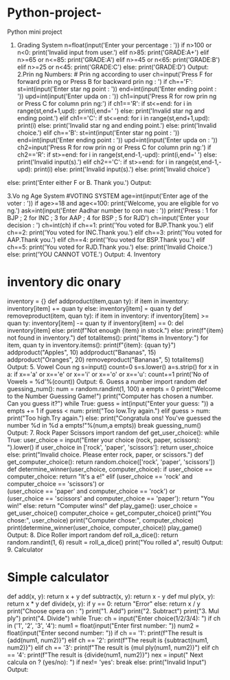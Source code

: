 # Python-project-
Python mini project 
1. Grading System 
n=float(input('Enter your percentage : ')) if 
n>100 or n<0: 
 print('Invalid input from user.') 
elif n>85: 
 print('GRADE:A+') 
elif n>=65 or n<=85: 
print('GRADE:A') 
elif n>=45 or n<65: 
print('GRADE:B') 
elif n>=25 or n<45: 
print('GRADE:C') 
else: 
 print('GRADE:D') 
Output: 
2.Prin ng Numbers: # Prin ng according to user ch=input('Press F for 
forward prin ng or Press B for backward prin ng : ') if ch=='F': 
 st=int(input('Enter star ng point : ')) end=int(input('Enter ending 
point : ')) upd=int(input('Enter upda on : ')) ch1=input('Press R
for row prin ng or Press C for column prin ng:') 
 if ch1=='R': if st<=end: 
for i in range(st,end+1,upd): 
 print(i,end=' ') 
else: 
 print('Invalid star ng and ending point.') 
elif ch1=='C': if st<=end: for i in 
range(st,end+1,upd): 
 print(i) 
else: 
 print('Invalid star ng and ending point.') 
else: 
 print('Invalid choice.') 
elif ch=='B': 
 st=int(input('Enter star ng point : ')) end=int(input('Enter ending 
point : ')) upd=int(input('Enter upda on : ')) ch2=input('Press R 
for row prin ng or Press C for column prin ng:') 
 if ch2=='R': if st>=end: 
for i in range(st,end-1,-upd): 
 print(i,end=' ') 
else: 
 print('Invalid input(s).') 
elif ch2=='C': if st>=end: 
for i in range(st,end-1,-upd): 
 print(i) 
else: 
 print('Invalid 
input(s).') else: 
print('Invalid choice') 
 
else: 
 print('Enter either F or B. Thank you.') 
Output: 

3.Vo ng Age System 
#VOTING SYSTEM 
age=int(input('Enter age of the voter : ')) 
if age>=18 and age<=100: 
print('Welcome, you are eligible for vo ng.') 
ask=int(input('Enter Aadhar number to con nue : ')) 
print('Press : 1 for BJP ; 2 for INC ; 3 for AAP ; 4 for BSP ; 5 for RJD') 
ch=input('Enter your decision : ') 
ch=int(ch) if ch==1: 
print('You voted for BJP.Thank you.') elif 
ch==2: 
print('You voted for INC.Thank you.') 
elif ch==3: 
print('You voted for AAP.Thank 
you.') elif ch==4: 
print('You voted for BSP.Thank you.') 
elif ch==5: 
print('You voted for RJD.Thank you.') 
else: 
print('Invalid Choice.') 
else: print('YOU CANNOT 
VOTE.') 
Output: 
4. Inventory 
# inventory dic onary 
inventory = {} 
def addproduct(item,quan ty): 
 if item in inventory: 
 inventory[item] += quan ty 
 else: 
 inventory[item] = quan ty def 
removeproduct(item, quan ty): 
 if item in inventory: 
 if inventory[item] >= quan ty: 
inventory[item] -= quan ty 
if inventory[item] == 0: 
del inventory[item] 
 else: print(f"Not enough {item} 
in stock.") else: 
 print(f"{item} not found in inventory.") 
def totalitems(): 
 print("Items in Inventory:") 
 for item, quan ty in inventory.items(): 
 print(f"{item}: {quan ty}") 
addproduct("Apples", 10) 
addproduct("Bananas", 15) 
addproduct("Oranges", 20) 
removeproduct("Bananas", 5) 
totalitems() Output: 
5. Vowel Coun ng 
s=input() 
count=0 
s=s.lower() a=s.strip() for x in a: if x=='a' or 
x=='e' or x=='i' or x=='o' or x=='u': 
 count+=1 
print('No of Vowels = %d'%(count)) 
Output: 
6. Guess a number import random def guessing_num(): 
num = random.randint(1, 100) a empts = 0 
print("Welcome to the Number Guessing Game!") 
print("Computer has chosen a number. Can you guess it?") 
 while True: 
 guess = int(input("Enter your guess: 
")) a empts += 1 if guess < num: 
 print("Too low.Try again.") 
elif guess > num: 
 print("Too high.Try again.") 
 else: 
 print("Congratula ons! You've guessed the number %d in %d 
a empts!"%(num,a empts)) 
 break 
guessing_num() 
Output: 
7. Rock Paper Scissors 
import random 
def get_user_choice(): 
while True: 
 user_choice = input("Enter your choice (rock, paper, scissors): 
").lower() if user_choice in ['rock', 'paper', 'scissors']: 
 return user_choice 
 else: 
 print("Invalid choice. Please enter rock, paper, or scissors.") 
def get_computer_choice(): 
 return random.choice(['rock', 'paper', 'scissors']) 
def determine_winner(user_choice, computer_choice): 
if user_choice == computer_choice: 
 return "It's a e!" elif (user_choice == 'rock' and 
computer_choice == 'scissors') or \
 (user_choice == 'paper' and computer_choice == 'rock') or \
 (user_choice == 'scissors' and computer_choice == 'paper'): 
 return "You win!" 
 else: 
 return "Computer wins!" 
def play_game(): 
 user_choice = get_user_choice() computer_choice = 
get_computer_choice() print("You chose:", user_choice) 
print("Computer chose:", computer_choice) 
print(determine_winner(user_choice, computer_choice)) 
play_game() 
Output: 
8. Dice Roller 
import random 
def roll_a_dice(): return 
random.randint(1, 6) result = 
roll_a_dice() print("You 
rolled a", result) Output: 
9. Calculator 
# Simple calculator 
def add(x, y): 
return x + y def 
subtract(x, y): 
return x - y 
def mul ply(x, y): 
return x * y def 
divide(x, y): if y 
== 0: return 
"Error" else: 
 return x / y 
print("Choose opera on : ") 
print("1. Add") print("2. 
Subtract") print("3. Mul 
ply") print("4. Divide") 
while True: 
 ch = input("Enter choice(1/2/3/4): ") 
 if ch in ('1', '2', '3', '4'): 
 num1 = float(input("Enter first number: ")) 
num2 = float(input("Enter second number: ")) 
 if ch == '1': print(f"The result is 
{add(num1, num2)}") 
 elif ch == '2': print(f"The result is 
{subtract(num1, num2)}") 
 elif ch == '3': print(f"The result is {mul 
ply(num1, num2)}") 
 elif ch == '4': 
 print(f"The result is {divide(num1, num2)}") 
 nex = input(" Next calcula on ? (yes/no): ") 
 if nex!= 'yes': 
 break 
 else: 
 print("Invalid Input") 
Output:
